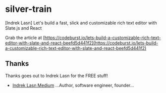 # silver-train
[Indrek Lasn] Let's build a fast, slick and customizable rich text editor with Slate.js and React

Grab the article at [https://codeburst.io/lets-build-a-customizable-rich-text-editor-with-slate-and-react-beefd5d441f2](https://codeburst.io/lets-build-a-customizable-rich-text-editor-with-slate-and-react-beefd5d441f2)

## Thanks

Thanks goes out to Indrek Lasn for the FREE stuff!

* [Indrek Lasn Medium](https://codeburst.io/@wesharehoodies) ...Author, software engineer, founder...
